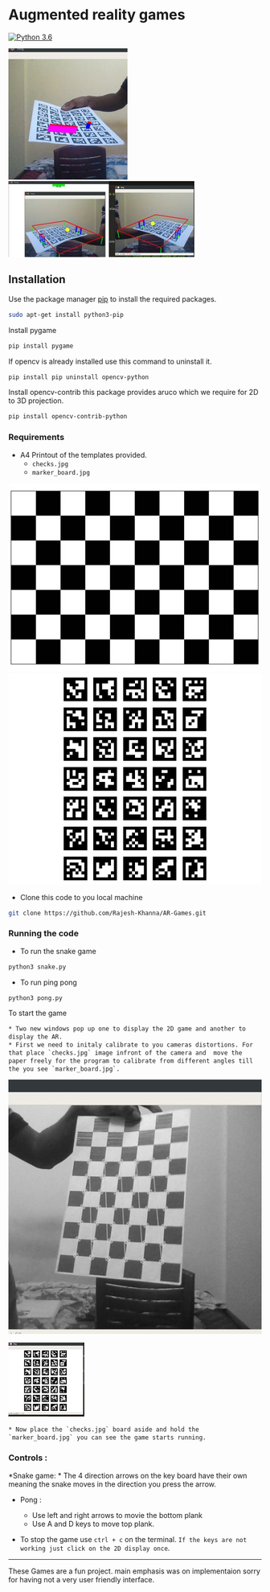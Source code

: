 # Augmented reality games

[![Python 3.6](https://img.shields.io/badge/python-3.6-blue.svg)](https://www.python.org/downloads/release/python-360/)

![Snake AR](snake.jpeg?raw=true "Snake AR")
![Pong AR](pong.jpeg?raw=true "Pong AR")


## Installation

Use the package manager [pip](https://pip.pypa.io/en/stable/) to install the required packages.
```bash
sudo apt-get install python3-pip
```

Install pygame
```bash
pip install pygame
```
If opencv is already installed use this command to uninstall it.

```bash
pip install pip uninstall opencv-python
```
Install opencv-contrib
this package provides aruco which we require for 2D to 3D projection.
```bash
pip install opencv-contrib-python
```

### Requirements

* A4 Printout of the templates provided. 
  * `checks.jpg`
  * `marker_board.jpg`

![Checks board](checks.jpg?raw=true "Checks board")
![Marker board](marker_board.jpg?raw=true "Marker Board")

* Clone this code to you local machine
```bash
git clone https://github.com/Rajesh-Khanna/AR-Games.git
```

### Running the code

* To run the snake game
```bash
python3 snake.py
```
* To run ping pong

```bash
python3 pong.py
```

To start the game

	* Two new windows pop up one to display the 2D game and another to display the AR.
	* First we need to initaly calibrate to you cameras distortions. For that place `checks.jpg` image infront of the camera and  move the paper freely for the program to calibrate from different angles till the you see `marker_board.jpg`. 

![Checks_running board](checks.jpeg?raw=true "Checks_running board")

![Marker_running board](marker.jpeg?raw=true "Marker_running board")

	* Now place the `checks.jpg` board aside and hold the `marker_board.jpg` you can see the game starts running.

### Controls : 
  *Snake game:
    * The 4 direction arrows on the key board have their own meaning the snake moves in the direction you press the arrow.
  * Pong :
    * Use left and right arrows to movie the bottom plank
    * Use A and D keys  to move top plank.


 * To stop the game use `ctrl + c` on the terminal.
`If the keys are not working just click on the 2D display once`.

---

These Games are a fun project. main emphasis was on implementaion sorry for having not a very user friendly interface.